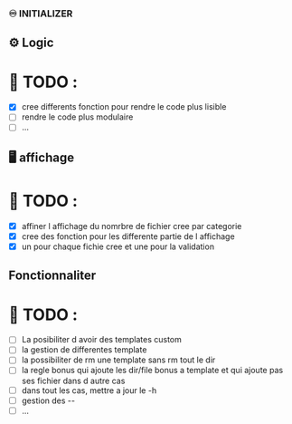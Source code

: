 ### ♾️ INITIALIZER
## ⚙️ Logic
# 🔧 TODO :
 - [X] cree differents fonction pour rendre le code plus lisible
 - [ ] rendre le code plus modulaire
 - [ ] ...

## 🖥️ affichage
# 🔧 TODO : 
 - [X] affiner l affichage du nomrbre de fichier cree par categorie
 - [X] cree des fonction pour les differente partie de l affichage
 - [X] un pour chaque fichie cree et une pour la validation

## Fonctionnaliter
# 🔧 TODO : 
 - [ ] La posibiliter d avoir des templates custom
 - [ ] la gestion de differentes template
 - [ ] la possibiliter de rm une template sans rm tout le dir
 - [ ] la regle bonus qui ajoute les dir/file bonus a template et qui ajoute pas ses fichier dans d autre cas
 - [ ] dans tout les cas, mettre a jour le -h
 - [ ] gestion des --<args>
 - [ ] ...
